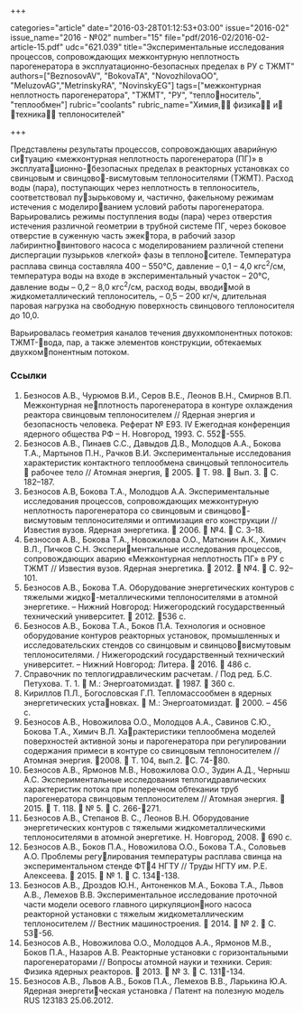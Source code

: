 +++

categories="article"
date="2016-03-28T01:12:53+03:00"
issue="2016-02"
issue_name="2016 - №02"
number="15"
file="pdf/2016-02/2016-02-article-15.pdf"
udc="621.039"
title="Экспериментальные исследования процессов, сопровождающих межконтурную неплотность парогенератора в эксплуатационно-безопасных пределах в РУ c ТЖМТ"
authors=["BeznosovAV", "BokovaTA", "NovozhilovaOO", "MeluzovAG","MetrinskyRA", "NovinskyEG"]
tags=["межконтурная неплотность парогенератора", "ТЖМТ", "РУ", "теплоноситель", "теплообмен"]
rubric="coolants"
rubric_name="Химия, физика и техника теплоносителей"

+++

Представлены результаты процессов, сопровождающих аварийную ситуацию «межконтурная неплотность парогенератора (ПГ)» в эксплуатационно-безопасных пределах в реакторных установках со свинцовым и свинцово-висмутовым теплоносителями (ТЖМТ). 
Расход воды (пара), поступающих через неплотность в теплоноситель, соответствовал пузырьковому и, частично, факельному режимам истечения с моделированием условий работы парогенератора. 
Варьировались режимы поступления воды (пара) через отверстия истечения различной геометрии в трубной системе ПГ, через боковое отверстие в суженную часть эжектора, в рабочий зазор лабиринтновинтового насоса с моделированием различной степени диспергации пузырьков «легкой» фазы в теплоносителе. 
Температура расплава свинца составляла 400 – 550°C, давление – 0,1 – 4,0 кгс<sup>2</sup>/см, температура воды на входе в экспериментальный участок – 20°C, давление воды – 0,2 – 8,0 кгс<sup>2</sup>/см, расход воды, вводимой в жидкометаллический теплоноситель, – 0,5 – 200 кг/ч, длительная паровая нагрузка на свободную поверхность свинцового теплоносителя до 10,0.

Варьировалась геометрия каналов течения двухкомпонентных потоков: ТЖМТ-вода, пар, а также элементов конструкции, обтекаемых двухкомпонентным потоком.

### Ссылки

1. Безносов А.В., Чурюмов В.И., Серов В.Е., Леонов В.Н., Смирнов В.П. Межконтурная неплотность парогенератора в контуре охлаждения реактора свинцовым теплоносителем // Ядерная энергия и безопасность человека. Реферат № Е93. IV Ежегодная конференция ядерного общества РФ – Н. Новгород, 1993. С. 552-555.
2. Безносов А.В., Пинаев С.С., Давыдов Д.В., Молодцов А.А., Бокова Т.А., Мартынов П.Н., Рачков В.И. Экспериментальные исследования характеристик контактного теплообмена свинцовый теплоноситель  рабочее тело // Атомная энергия,  2005.  Т. 98.  Вып. 3.  С. 182–187.
3. Безносов А.В, Бокова Т.А., Молодцов А.А. Экспериментальные исследования процессов, сопровождающих межконтурную неплотность парогенератора со свинцовым и свинцово-висмутовым теплоносителями и оптимизация его конструкции // Известия вузов. Ядерная энергетика.  2006.  №4.  С. 3–18.
4. Безносов А.В., Бокова Т.А., Новожилова О.О., Матюнин А.К., Химич В.Л., Пичков С.Н. Экспериментальные исследования процессов, сопровождающих аварию «Межконтурная неплотность ПГ» в РУ с ТЖМТ // Известия вузов. Ядерная энергетика.  2012.  №4.  С. 92–101.
5. Безносов А.В., Бокова Т.А. Оборудование энергетических контуров с тяжелыми жидко-металлическими теплоносителями в атомной энергетике. – Нижний Новгород: Нижегородский государственный технический университет.  2012. 536 с.
6. Безносов А.В., Бокова Т.А., Боков П.А. Технология и основное оборудование контуров реакторных установок, промышленных и исследовательских стендов со свинцовым и свинцововисмутовым теплоносителями. / Нижегородский государственный технический университет. – Нижний Новгород: Литера.  2016.  486 с.
7. Справочник по теплогидравлическим расчетам. / Под ред. Б.С. Петухова. Т. 1.  М.: Энергоатомиздат.  1987.  360 с.
8. Кириллов П.Л., Богословская Г.П. Тепломассообмен в ядерных энергетических установках.  М.: Энергоатомиздат.  2000. – 456 с.
9. Безносов А.В., Новожилова О.О., Молодцов А.А., Савинов С.Ю., Бокова Т.А., Химич В.Л. Характеристики теплообмена моделей поверхностей активной зоны и парогенератора при регулировании содержания примеси в контуре со свинцовым теплоносителем // Атомная энергия. 2008.  Т. 104, вып.2. С. 74-80.
10. Безносов А.В., Ярмонов М.В., Новожилова О.О., Зудин А.Д., Черныш А.С. Экспериментальные исследования теплогидравлических характеристик потока при поперечном обтекании труб парогенератора свинцовым теплоносителем // Атомная энергия.  2015.  Т. 118.  № 5.  С. 266-271.
11. Безносов А.В., Степанов В. С., Леонов В.Н. Оборудование энергетических контуров с тяжелыми жидкометаллическими теплоносителями в атомной энергетике. Н. Новгород, 2008.  690 с.
12. Безносов А.В., Боков П.А., Новожилова О.О., Бокова Т.А., Соловьев А.О. Проблемы регулирования температуры расплава свинца на экспериментальном стенде ФТ4 НГТУ // Труды НГТУ им. Р.Е. Алексеева.  2015.  № 1.  С. 134-138.
13. Безносов А.В., Дроздов Ю.Н., Антоненков М.А., Бокова Т.А., Львов А.В., Лемехов В.В. Экспериментальное исследование проточной части модели осевого главного циркуляционного насоса реакторной установки с тяжелым жидкометаллическим теплоносителем // Вестник машиностроения.  2014.  № 2.  С. 53-56.
14. Безносов А.В., Новожилова О.О., Молодцов А.А., Ярмонов М.В., Боков П.А., Назаров А.В. Реакторные установки с горизонтальными парогенераторами // Вопросы атомной науки и техники. Серия: Физика ядерных реакторов.  2013.  № 3.  С. 131-134.
15. Безносов А.В., Львов А.В., Боков П.А., Лемехов В.В., Ларькина Ю.А. Ядерная энергетическая установка / Патент на полезную модель RUS 123183 25.06.2012.